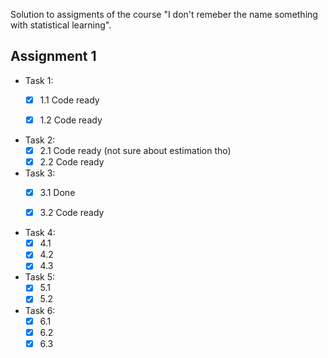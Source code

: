 Solution to assigments of the course "I don't remeber the name something with statistical learning".




## Assignment 1
- Task 1:
  - [x] 1.1 Code ready
  - [x] 1.2 Code ready


- Task 2:
  - [x] 2.1 Code ready (not sure about estimation tho)
  - [x] 2.2 Code ready

- Task 3:
    - [x] 3.1
        Done

    - [x] 3.2 Code ready


- Task 4:
  - [x] 4.1
  - [x] 4.2
  - [x] 4.3

- Task 5:
  - [x] 5.1
  - [x] 5.2

- Task 6:
  - [x] 6.1
  - [x] 6.2
  - [x] 6.3
